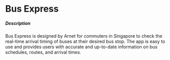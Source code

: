 # Bus Express

##### Description
Bus Express is designed by Arnet for commuters in Singapore to check the real-time arrival timing of buses at their desired bus stop. The app is easy to use and provides users with accurate and up-to-date information on bus schedules, routes, and arrival times.
